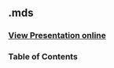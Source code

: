 ## .mds
### [View Presentation online](https://cdn.rawgit.com/TelerikAcademy/ASP.NET-Web-Forms/master/04.%20ASP.NET-Master-Pages/slides/index.html)
### Table of Contents
